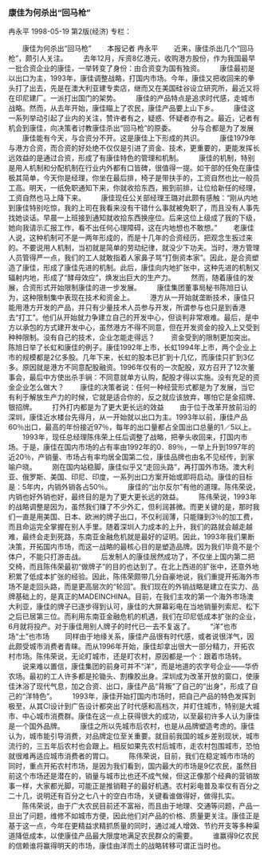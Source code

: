 ### 康佳为何杀出“回马枪”
冉永平
1998-05-19
第2版(经济)
专栏：

　　康佳为何杀出“回马枪”
　　本报记者  冉永平
　　近来，康佳杀出几个“回马枪”，颇引人关注。
　　去年12月，斥资8亿港元，收购港方股份，作为我国最早一批合资企业的康佳，一举转变了身份：由合资变为国有独资。
　　康佳最初是以出口为主，1993年，康佳调整战略，打国内市场。今年，康佳又把收回来的拳头打了出去，先是在澳大利亚建专卖店，继而又在美国硅谷设立研究所，最近又将在印尼建厂。一派打出国门的架势。
　　康佳的产品特点是追求时代感，走城市战略。然而，从去年开始，康佳瞄上了农民，康佳产品要上山下乡。
　　康佳这一系列举动引起了业内的关注，赞许者有之，疑惑、怀疑者亦有之。最近，记者有机会到康佳，向决策者讨教康佳杀出“回马枪”的原委。
　　分与合都是为了发展
　　康佳能有今天，与合资分不开。这是康佳上下形成的共识。
　　康佳1979年与港方合资，而合资的好处绝不仅仅是引进了资金、技术，更重要的，更能发挥长远效益的是通过合资，形成了有康佳特色的管理和机制。
　　康佳的机制，特别是用人机制和分配机制在行业内外都有口皆碑，很值得一提。如干部的任免在康佳极其简单，今天你是经理，你坐在最后排，椅子是带扶手的，工资自然也比一般员工高。明天，一纸免职通知下来，你就收拾东西，搬到前排，让位给新任的经理，工资自然也马上降下来。
　　康佳现任公关部经理王璐对此颇有感触：“刚从内地到康佳特别吃惊，我的上司在我看来没有干错什么事就被免职了，而且没有人事先找她谈话。早晨一上班接到通知就收拾东西换座位。后来这位上级成了我的下级，她向我请示汇报工作，看不出任何心理障碍，这在内地想也不敢想。”
　　老康佳人说，这种机制可不是一两年形成的，而是十几年的合资经历，把观念生扳过来的。不要说用人机制，当初就是简单的劳动纪律，就没少下功夫。当时，港方管理人员管得严一点，我们的工人就敢指着人家鼻子骂“打倒资本家”。因此，是合资塑造了康佳，形成了康佳先进的机制。此后，康佳向内地扩张中，这种先进的机制又辐射内地，形成了“酵母效应”，焕发出巨大的生产力。
　　然而，随着康佳的发展，合资形式开始限制康佳的进一步发展。
　　康佳集团董事局秘书陈旭日认为，这种限制集中表现在技术和资金上。
　　港方从一开始就垄断技术，康佳只能用港方开发的产品，并只有少量技术人员参与开发，所谓参与也只是到香港去“打工”。他们从开始就力争建立自己的开发中心，但谈判非常艰难。最后，是中方以承包的方式建开发中心，虽然港方不得不同意，但在开发资金的投入上又受到种种限制。没有自己的技术，企业怎能走得远？
　　资金受到的限制更加突出。陈旭日举了长虹和康佳的例子。康佳1992年上市，长虹1994年上市，两个企业上市的规模都是2亿多股。几年下来，长虹的股本已扩到十几亿，而康佳只扩到3亿多。原因就是港方不同意配股融资。1996年仅有的一次配股，双方召开了12次董事会，最后中方使出杀手锏：不同意就单方认购，配股才得以实施。没有充足的资金企业怎么做大？
　　康佳的决策者说：任何一种经营形式都是为了发展，当它有利于解放生产力的时候，它就是适合你的，反之就应该放弃，哪怕它是金招牌、银招牌。
　　打外打内都是为了更大更长远的效益
　　由于位于改革开放前沿的深圳，康佳近水楼台先得月，从一开始就以出口为主。1993年以前，康佳产品60％出口，最高的年份接近97％，每年的出口量都占全国出口总量的1／5以上。
　　1993年，现任总经理陈伟荣上任后调整了战略，把拳头收回来，打国内市场。于是，康佳在国内市场的占有率由1992年的0．89％，一举上升到1997年的近20％，产销量、市场占有率均居全国第二位，康佳品牌也由名不见经传，到家喻户晓。
　　刚在国内站稳脚，康佳似乎又“走回头路”，再打国外市场。澳大利亚、俄罗斯、美国、印尼、印度，一系列出口方案开始或即将启动。康佳的目标是：5年内，内销外销各占50％。
　　康佳的“出尔反尔”有他的道理。陈伟荣说，内销也好外销也好，最终目的是为了更大更长远的效益。
　　陈伟荣说，1993年的战略调整是因为，虽然我们赚了不少外汇，但利润甚微。而更关键的是，那时我们一直是用美国、日本、欧洲的牌子出口，不仅利润薄，只能赚到3％的加工费，而且命运完全掌握在别人手里。随着深圳人力成本的上升，我们的路就会越走越难，最终会走到死路，东南亚金融危机就是最好的证明。因此，1993年我们果断决策，开拓国内市场，而这一战略的最核心目的是塑造品牌。因为我们毕竟不是个体户，不能只打游击战。
　　后发制人的康佳居然成功了，不仅坐上国内第二把交椅，而且陈伟荣最初“做牌子”的目的也达到了。在北上西进的扩张中，还意外地积累了低成本扩张的经验。因此，陈伟荣颇带几分自豪地说，我们重提开拓海外市场不是走回头路，而是更高层次的“轮回”。我们现在的外销战略是建立在实力、品牌基础上的，是真正的MADEINCHINA。目前，在我们主攻的第一个海外市场澳大利亚，康佳的牌子已逐步得到认可，康佳的大屏幕彩电在当地销量列索尼、松下之后已居第三位。而利用东南亚金融危机的机遇，我们在印尼低成本扩张的企业，6月就将投产。对于康佳用别人牌子的时代已一去不复返了。
　　“洋”也市场“土”也市场
　　同样由于地缘关系，康佳产品很有时代感，或者说很洋气，因此颇受城市消费者青睐。而从1996年开始，康佳却拿出很大一部分精力，开拓农村市场。陈伟荣说，无论盯城市，还是盯农村，原因都是一个：跟着市场转。
　　说来难以置信，康佳集团的前身可并不“洋”，而是地道的农字号企业——华侨农场。最初的工人许多都是抡锄头、割橡胶出身。深圳成为改革开放的窗口，使康佳沐浴了现代气息，加之合资、出口，康佳产品“背叛”了自己的“出身”，形成了自己的“洋特色”。
　　1993年，康佳开始打国内市场时，把自己产品的特色发挥到极至，从其CI设计到广告设计都突出了时代感和高档次，并盯住城市，特别是大城市、中心城市消费群。康佳在这一点上获得很大的成功，以至最初许多人认为康佳是一个国外品牌。
　　康佳之所以先城市后农村，也是从品牌塑造考虑的。康佳认为，城市能引导消费，对品牌定位至关重要。就目前我国的城乡差别现状，城市流行的，三五年后农村也会跟上。相反如果先农村后城市，走农村包围城市，恐怕就很难再适应城市消费者的胃口。
　　陈伟荣说，目前，我们在稳定城市市场的同时，重点开拓农村市场，是因为我们看到，国内最大的市场是9亿农民，虽然目前这个市场还是潜在的，销量与城市比也还不成气候，但这正像那个经典的营销故事一样，大家都光脚，可能正是推销鞋子的最好机遇。农村彩电普及率仅有百分之二十几，说明还有百分之七八十的空白市场，关键看谁做得好，做得扎实。
　　陈伟荣说，由于广大农民目前还不富裕，而且由于地理、交通等问题，产品一旦出了问题，维修不如城市方便，因此他们对产品的价格、质量更关注。康佳正是基于这一点，今年在更精益求精抓质量的同时，通过减人增效、节约开支等多种渠道降低成本，以使康佳产品最大限度地满足农民群众的需要。
　　谁赢得9亿农民的信赖谁将赢得明天的市场，康佳由洋而土的战略转移可谓正当时也。
